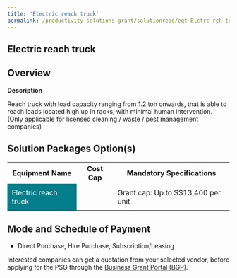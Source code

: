 ```yaml
---
title: 'Electric reach truck'
permalink: /productivity-solutions-grant/solutionrepo/eqt-Elctrc-rch-truck-Envronmntl-Srvcs
---
```


## Electric reach truck

## Overview

**Description**

Reach truck with load capacity ranging from 1.2 ton onwards, that is able to reach loads located high up in racks, with minimal human intervention. 
(Only applicable for licensed cleaning / waste / pest management companies) 

## Solution Packages Option(s)

<table>
<tr>
<th><b>Equipment Name</b></th>
<th><b>Cost Cap</b></th>
<th><b>Mandatory Specifications</b></th>
</tr>
<tr>
<td style='padding: 10px; background-color: #037E8A; color: #FFFFFF;'>Electric reach truck</td>
<td style='padding: 10px;'></td>
<td style='padding: 10px;'>Grant cap: Up to S$13,400 per unit</td>
</tr>
</table>

## Mode and Schedule of Payment

 - Direct Purchase, Hire Purchase, Subscription/Leasing

Interested companies can get a quotation from your selected vendor, before applying for the PSG through the <a href='https://www.businessgrants.gov.sg/' target='_blank' rel='noopener'>Business Grant Portal (BGP)</a>.

<script src="/jquery/resize-tables.js"></script>
